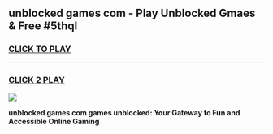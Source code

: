 
## unblocked games com - Play Unblocked Gmaes & Free #5thql
<h3>
<a href="https://news.freeplayer.one?title=unblocked_games_com&ref=26F">CLICK TO PLAY</a></h3>
<hr>

<h3>
<a href="https://news.freeplayer.one?title=unblocked_games_com&ref=26F">CLICK 2 PLAY</a>
  
</h3>

<a href="https://news.freeplayer.one?title=unblocked_games_com&ref=26F/"><img src="https://clearcache.store/games.png"></a>


**unblocked games com games unblocked: Your Gateway to Fun and Accessible Online Gaming**
